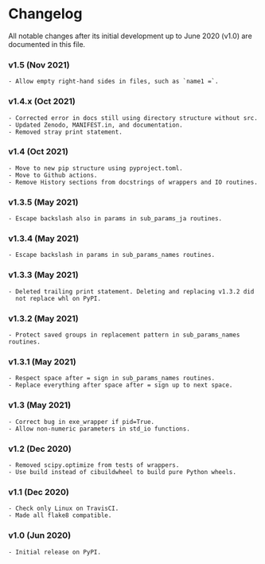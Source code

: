 # Changelog

All notable changes after its initial development up to June 2020 (v1.0) are documented in this file.

### v1.5 (Nov 2021)
    - Allow empty right-hand sides in files, such as `name1 =`.

### v1.4.x (Oct 2021)
    - Corrected error in docs still using directory structure without src.
    - Updated Zenodo, MANIFEST.in, and documentation.
    - Removed stray print statement.

### v1.4 (Oct 2021)
    - Move to new pip structure using pyproject.toml.
    - Move to Github actions.
    - Remove History sections from docstrings of wrappers and IO routines.

### v1.3.5 (May 2021)
    - Escape backslash also in params in sub_params_ja routines.

### v1.3.4 (May 2021)
    - Escape backslash in params in sub_params_names routines.

### v1.3.3 (May 2021)
    - Deleted trailing print statement. Deleting and replacing v1.3.2 did
      not replace whl on PyPI.

### v1.3.2 (May 2021)
    - Protect saved groups in replacement pattern in sub_params_names routines.

### v1.3.1 (May 2021)
    - Respect space after = sign in sub_params_names routines.
    - Replace everything after space after = sign up to next space.

### v1.3 (May 2021)
    - Correct bug in exe_wrapper if pid=True.
    - Allow non-numeric parameters in std_io functions.

### v1.2 (Dec 2020)
    - Removed scipy.optimize from tests of wrappers.
    - Use build instead of cibuildwheel to build pure Python wheels.

### v1.1 (Dec 2020)
    - Check only Linux on TravisCI.
    - Made all flake8 compatible.

### v1.0 (Jun 2020)
    - Initial release on PyPI.
